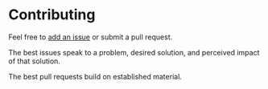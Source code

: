 # Contributing
Feel free to [add an issue](https://github.com/bbertucc/wcat/issues) or submit a pull request.

The best issues speak to a problem, desired solution, and perceived impact of that solution. 

The best pull requests build on established material.

